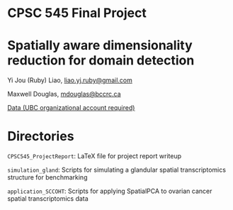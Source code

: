 # CPSC 545 Final Project
# Spatially aware dimensionality reduction for domain detection

Yi Jou (Ruby) Liao, liao.yj.ruby@gmail.com

Maxwell Douglas, mdouglas@bccrc.ca

[Data (UBC organizational account required)](https://ubcca-my.sharepoint.com/:f:/g/personal/liaoyj_student_ubc_ca/Eligh_HNUKJMivdN98tB1QUBsA8HAcL7yn6IXLkP2gkHkA?e=3til93)

# Directories

`CPSC545_ProjectReport`: LaTeX file for project report writeup

`simulation_gland`: Scripts for simulating a glandular spatial transcriptomics structure for benchmarking

`application_SCCOHT`: Scripts for applying SpatialPCA to ovarian cancer spatial transcriptomics data